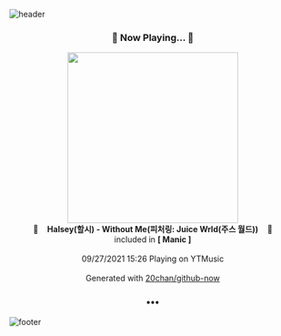 ![header](https://capsule-render.vercel.app/api?type=wave&height=170&section=header&text=Hi.%20I'm%20SHIFT&fontColor=090707&fontAlignX=45&fontAlignY=65&fontSize=100)

<h3 align="center">🎵 Now Playing... 🎵</h3>
<p align="center">
  <a href="https://music.youtube.com/watch?v=FO5LrcUS-Gw">
    <img width="300" src="https://lh3.googleusercontent.com/IPrL9SOHmYrzPXa-qOUI6Ck6KpHWmoRuutgDuufJKHOwpXnRRlcZYdNiBd2vUo4kkXVyy31QG6vTPHE">
  </a>
  <br>
  🎵&nbsp&nbsp&nbsp <b>Halsey(할시) - Without Me(피처링: Juice Wrld(주스 월드))</b> &nbsp&nbsp&nbsp🎵
  <br>
  included in <b>[ Manic ]</b>
  
  <br />
  <br />
  09/27/2021 15:26 Playing on YTMusic
  <br />
  <br />
  Generated with <a href="https://github.com/20chan/github-now">20chan/github-now</a>
</p>

<h3 align="center">•••</h3>

![footer](https://capsule-render.vercel.app/api?type=wave&height=150&section=footer)
